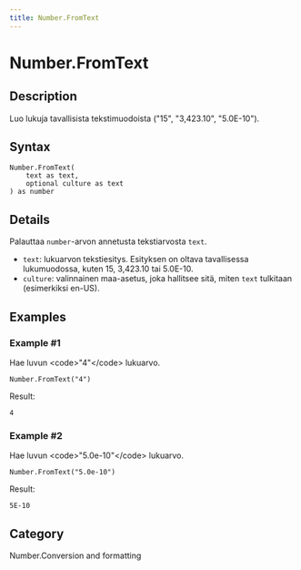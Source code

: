 ```yaml
---
title: Number.FromText
---
```


# Number.FromText


## Description

Luo lukuja tavallisista tekstimuodoista (&#34;15&#34;, &#34;3,423.10&#34;, &#34;5.0E-10&#34;).


## Syntax

```powerquery
Number.FromText(
    text as text,
    optional culture as text
) as number
```


## Details

Palauttaa <code>number</code>-arvon annetusta tekstiarvosta <code>text</code>. <ul>  <li><code>text</code>: lukuarvon tekstiesitys. Esityksen on oltava tavallisessa lukumuodossa, kuten 15, 3,423.10 tai 5.0E-10.</li>  <li><code>culture</code>: valinnainen maa-asetus, joka hallitsee sitä, miten <code>text</code> tulkitaan (esimerkiksi en-US).</li> </ul>


## Examples

### Example #1 
Hae luvun &lt;code&gt;&#34;4&#34;&lt;/code&gt; lukuarvo.
```powerquery
Number.FromText("4")
```

Result: 
```powerquery
4
```


### Example #2 
Hae luvun &lt;code&gt;&#34;5.0e-10&#34;&lt;/code&gt; lukuarvo.
```powerquery
Number.FromText("5.0e-10")
```

Result: 
```powerquery
5E-10
```




## Category
Number.Conversion and formatting
